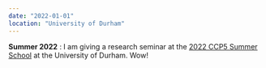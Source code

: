 ```yaml
---
date: "2022-01-01"
location: "University of Durham"
---
```


**Summer 2022** : I am giving a research seminar at the [2022 CCP5 Summer School](https://summer2022.ccp5.ac.uk) at the University of Durham. Wow!
